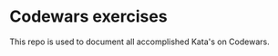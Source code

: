 <h1> Codewars exercises </h1>
<p> This repo is used to document all accomplished Kata's on Codewars.</p>
